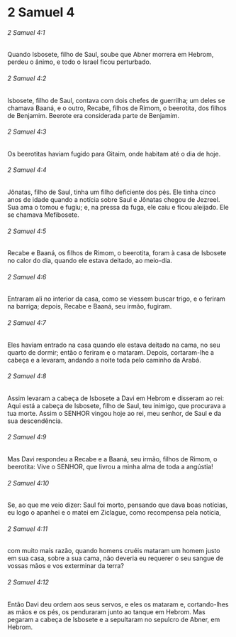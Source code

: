 # 2 Samuel 4

###### 2 Samuel 4:1

Quando Isbosete, filho de Saul, soube que Abner morrera em Hebrom, perdeu o ânimo, e todo o Israel ficou perturbado.

###### 2 Samuel 4:2

Isbosete, filho de Saul, contava com dois chefes de guerrilha; um deles se chamava Baaná, e o outro, Recabe, filhos de Rimom, o beerotita, dos filhos de Benjamim. Beerote era considerada parte de Benjamim.

###### 2 Samuel 4:3

Os beerotitas haviam fugido para Gitaim, onde habitam até o dia de hoje.

###### 2 Samuel 4:4

Jônatas, filho de Saul, tinha um filho deficiente dos pés. Ele tinha cinco anos de idade quando a notícia sobre Saul e Jônatas chegou de Jezreel. Sua ama o tomou e fugiu; e, na pressa da fuga, ele caiu e ficou aleijado. Ele se chamava Mefibosete.

###### 2 Samuel 4:5

Recabe e Baaná, os filhos de Rimom, o beerotita, foram à casa de Isbosete no calor do dia, quando ele estava deitado, ao meio-dia.

###### 2 Samuel 4:6

Entraram ali no interior da casa, como se viessem buscar trigo, e o feriram na barriga; depois, Recabe e Baaná, seu irmão, fugiram.

###### 2 Samuel 4:7

Eles haviam entrado na casa quando ele estava deitado na cama, no seu quarto de dormir; então o feriram e o mataram. Depois, cortaram-lhe a cabeça e a levaram, andando a noite toda pelo caminho da Arabá.

###### 2 Samuel 4:8

Assim levaram a cabeça de Isbosete a Davi em Hebrom e disseram ao rei: Aqui está a cabeça de Isbosete, filho de Saul, teu inimigo, que procurava a tua morte. Assim o SENHOR vingou hoje ao rei, meu senhor, de Saul e da sua descendência.

###### 2 Samuel 4:9

Mas Davi respondeu a Recabe e a Baaná, seu irmão, filhos de Rimom, o beerotita: Vive o SENHOR, que livrou a minha alma de toda a angústia!

###### 2 Samuel 4:10

Se, ao que me veio dizer: Saul foi morto, pensando que dava boas notícias, eu logo o apanhei e o matei em Ziclague, como recompensa pela notícia,

###### 2 Samuel 4:11

com muito mais razão, quando homens cruéis mataram um homem justo em sua casa, sobre a sua cama, não deveria eu requerer o seu sangue de vossas mãos e vos exterminar da terra?

###### 2 Samuel 4:12

Então Davi deu ordem aos seus servos, e eles os mataram e, cortando-lhes as mãos e os pés, os penduraram junto ao tanque em Hebrom. Mas pegaram a cabeça de Isbosete e a sepultaram no sepulcro de Abner, em Hebrom.

